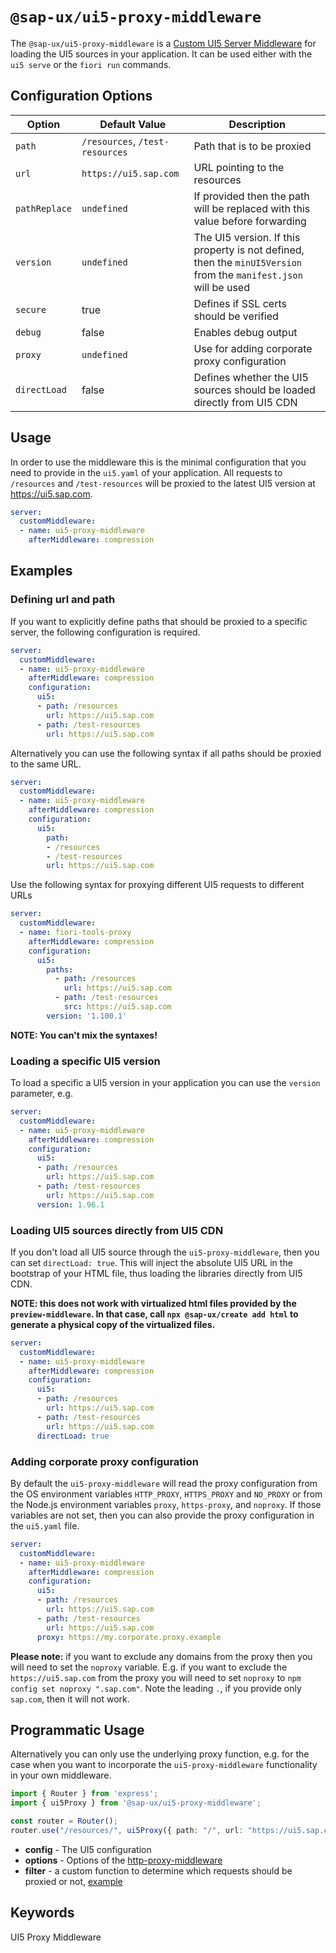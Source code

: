 #  `@sap-ux/ui5-proxy-middleware`

The `@sap-ux/ui5-proxy-middleware` is a [Custom UI5 Server Middleware](https://sap.github.io/ui5-tooling/pages/extensibility/CustomServerMiddleware) for loading the UI5 sources in your application. It can be used either with the `ui5 serve` or the `fiori run` commands.

## Configuration Options
| Option       | Default Value | Description |
| ------------ | ------------- | ----------- |
| `path`        | `/resources`, `/test-resources`       | Path that is to be proxied |
| `url`        | `https://ui5.sap.com`      | URL pointing to the resources |
| `pathReplace`        | `undefined` | If provided then the path will be replaced with this value before forwarding |
| `version`    | `undefined` | The UI5 version. If this property is not defined, then the `minUI5Version` from the `manifest.json` will be used |
| `secure`     | true      | Defines if SSL certs should be verified |
| `debug`      | false         | Enables debug output |
| `proxy`      | `undefined`   | Use for adding corporate proxy configuration |
| `directLoad` | false         | Defines whether the UI5 sources should be loaded directly from UI5 CDN |

## Usage
In order to use the middleware this is the minimal configuration that you need to provide in the `ui5.yaml` of your application. All requests to `/resources` and `/test-resources` will be proxied to the latest UI5 version at https://ui5.sap.com.

```yaml
server:
  customMiddleware:
  - name: ui5-proxy-middleware
    afterMiddleware: compression
```

## Examples

### Defining url and path
If you want to explicitly define paths that should be proxied to a specific server, the following configuration is required.

```Yaml
server:
  customMiddleware:
  - name: ui5-proxy-middleware
    afterMiddleware: compression
    configuration:
      ui5:
      - path: /resources
        url: https://ui5.sap.com
      - path: /test-resources
        url: https://ui5.sap.com
```

Alternatively you can use the following syntax if all paths should be proxied to the same URL.

```Yaml
server:
  customMiddleware:
  - name: ui5-proxy-middleware
    afterMiddleware: compression
    configuration:
      ui5:
        path: 
        - /resources
        - /test-resources
        url: https://ui5.sap.com
```

Use the following syntax for proxying different UI5 requests to different URLs

```Yaml
server:
  customMiddleware:
  - name: fiori-tools-proxy
    afterMiddleware: compression
    configuration:
      ui5:
        paths:
          - path: /resources
            url: https://ui5.sap.com
          - path: /test-resources
            src: https://ui5.sap.com
        version: '1.100.1'
```
**NOTE: You can't mix the syntaxes!**

### Loading a specific UI5 version
To load a specific a UI5 version in your application you can use the `version` parameter, e.g.

```Yaml
server:
  customMiddleware:
  - name: ui5-proxy-middleware
    afterMiddleware: compression
    configuration:
      ui5:
      - path: /resources
        url: https://ui5.sap.com
      - path: /test-resources
        url: https://ui5.sap.com
      version: 1.96.1
```

### Loading UI5 sources directly from UI5 CDN
If you don't load all UI5 source through the `ui5-proxy-middleware`, then you can set `directLoad: true`. This will inject the absolute UI5 URL in the bootstrap of your HTML file, thus loading the libraries directly from UI5 CDN.

**NOTE: this does not work with virtualized html files provided by the `preview-middleware`. In that case, call `npx @sap-ux/create add html` to generate a physical copy of the virtualized files.**

```Yaml
server:
  customMiddleware:
  - name: ui5-proxy-middleware
    afterMiddleware: compression
    configuration:
      ui5:
      - path: /resources
        url: https://ui5.sap.com
      - path: /test-resources
        url: https://ui5.sap.com
      directLoad: true
```

### Adding corporate proxy configuration
By default the `ui5-proxy-middleware` will read the proxy configuration from the OS environment variables `HTTP_PROXY`, `HTTPS_PROXY` and `NO_PROXY` or from the Node.js environment variables `proxy`, `https-proxy`, and `noproxy`. If those variables are not set, then you can also provide the proxy configuration in the `ui5.yaml` file.

```Yaml
server:
  customMiddleware:
  - name: ui5-proxy-middleware
    afterMiddleware: compression
    configuration:
      ui5:
      - path: /resources
        url: https://ui5.sap.com
      - path: /test-resources
        url: https://ui5.sap.com
      proxy: https://my.corporate.proxy.example
```
**Please note:** if you want to exclude any domains from the proxy then you will need to set the `noproxy` variable. E.g. if you want to exclude the `https://ui5.sap.com` from the proxy you will need to set `noproxy` to `npm config set noproxy ".sap.com"`. Note the leading `.`, if you provide only `sap.com`, then it will not work.

## Programmatic Usage
Alternatively you can only use the underlying proxy function, e.g. for the case when you want to incorporate the `ui5-proxy-middleware` functionality in your own middleware.

```Typescript
import { Router } from 'express';
import { ui5Proxy } from '@sap-ux/ui5-proxy-middleware';

const router = Router();
router.use("/resources/", ui5Proxy({ path: "/", url: "https://ui5.sap.com"})/*, options, filter*/);
```
- **config** - The UI5 configuration
- **options** - Options of the [http-proxy-middleware](https://www.npmjs.com/package/http-proxy-middleware#options)
- **filter** - a custom function to determine which requests should be proxied or not, [example](https://www.npmjs.com/package/http-proxy-middleware#context-matching)

## Keywords
UI5 Proxy Middleware
